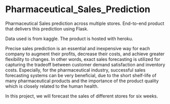 # Pharmaceutical_Sales_Prediction

Pharmaceutical Sales prediction across multiple stores. End-to-end product that delivers this prediction using Flask.

Data used is from kaggle. The product is hosted with heroku.

Precise sales prediction is an essential and inexpensive way for each company to augment their profits, decrease their costs, and achieve greater flexibility to changes. In other words, exact sales forecasting is utilized for capturing the tradeoff between customer demand satisfaction and inventory costs. Especially, for the pharmaceutical industry, successful sales forecasting systems can be very beneficial, due to the short shelf-life of many pharmaceutical products and the importance of the product quality which is closely related to the human health.

In this project, we will forecast the sales of different stores for six weeks.
